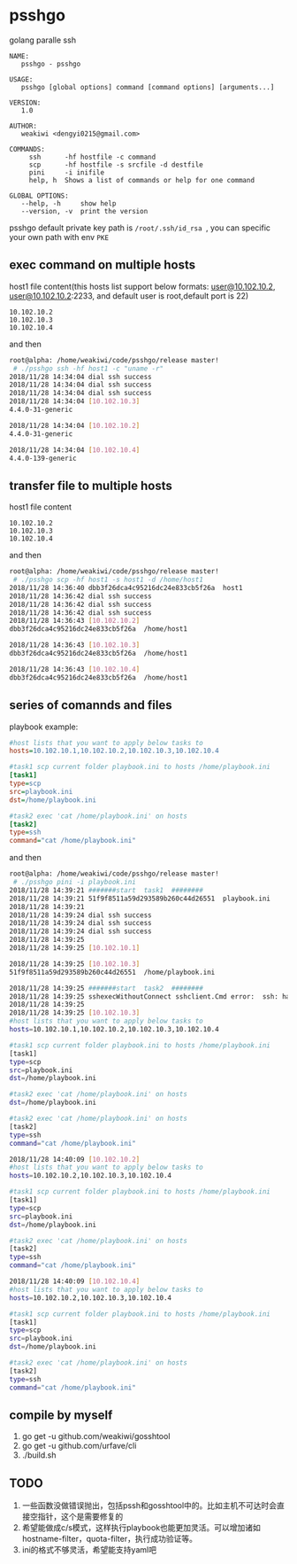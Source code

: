 # psshgo

golang paralle ssh

```
NAME:
   psshgo - psshgo

USAGE:
   psshgo [global options] command [command options] [arguments...]

VERSION:
   1.0

AUTHOR:
   weakiwi <dengyi0215@gmail.com>

COMMANDS:
     ssh      -hf hostfile -c command
     scp      -hf hostfile -s srcfile -d destfile
     pini     -i inifile
     help, h  Shows a list of commands or help for one command

GLOBAL OPTIONS:
   --help, -h     show help
   --version, -v  print the version
```

psshgo default private key path is `/root/.ssh/id_rsa `, you can specific your own path with env `PKE`

## exec command on multiple hosts
host1 file content(this hosts list support below formats: user@10.102.10.2, user@10.102.10.2:2233, 
and default user is root,default port is 22)
```
10.102.10.2
10.102.10.3
10.102.10.4
```

and then

```bash
root@alpha: /home/weakiwi/code/psshgo/release master!
 # ./psshgo ssh -hf host1 -c "uname -r"                                                                                       [14:33:56]
2018/11/28 14:34:04 dial ssh success
2018/11/28 14:34:04 dial ssh success
2018/11/28 14:34:04 dial ssh success
2018/11/28 14:34:04 [10.102.10.3]
4.4.0-31-generic

2018/11/28 14:34:04 [10.102.10.2]
4.4.0-31-generic

2018/11/28 14:34:04 [10.102.10.4]
4.4.0-139-generic
```


## transfer file to multiple hosts
host1 file content
```
10.102.10.2
10.102.10.3
10.102.10.4
```

and then

```bash
root@alpha: /home/weakiwi/code/psshgo/release master!
 # ./psshgo scp -hf host1 -s host1 -d /home/host1                                                                             [14:36:32]
2018/11/28 14:36:40 dbb3f26dca4c95216dc24e833cb5f26a  host1
2018/11/28 14:36:42 dial ssh success
2018/11/28 14:36:42 dial ssh success
2018/11/28 14:36:42 dial ssh success
2018/11/28 14:36:43 [10.102.10.2]
dbb3f26dca4c95216dc24e833cb5f26a  /home/host1

2018/11/28 14:36:43 [10.102.10.3]
dbb3f26dca4c95216dc24e833cb5f26a  /home/host1

2018/11/28 14:36:43 [10.102.10.4]
dbb3f26dca4c95216dc24e833cb5f26a  /home/host1
```

## series of comannds and files

playbook example:

```ini
#host lists that you want to apply below tasks to
hosts=10.102.10.1,10.102.10.2,10.102.10.3,10.102.10.4

#task1 scp current folder playbook.ini to hosts /home/playbook.ini
[task1]
type=scp
src=playbook.ini
dst=/home/playbook.ini

#task2 exec 'cat /home/playbook.ini' on hosts
[task2]
type=ssh
command="cat /home/playbook.ini"
```

and then

```bash
root@alpha: /home/weakiwi/code/psshgo/release master!
 # ./psshgo pini -i playbook.ini                                                                                              [14:39:17]
2018/11/28 14:39:21 #######start  task1  ########
2018/11/28 14:39:21 51f9f8511a59d293589b260c44d26551  playbook.ini
2018/11/28 14:39:21
2018/11/28 14:39:24 dial ssh success
2018/11/28 14:39:24 dial ssh success
2018/11/28 14:39:24 dial ssh success
2018/11/28 14:39:25
2018/11/28 14:39:25 [10.102.10.1]

2018/11/28 14:39:25 [10.102.10.3]
51f9f8511a59d293589b260c44d26551  /home/playbook.ini

2018/11/28 14:39:25 #######start  task2  ########
2018/11/28 14:39:25 sshexecWithoutConnect sshclient.Cmd error:  ssh: handshake failed: EOF
2018/11/28 14:39:25
2018/11/28 14:39:25 [10.102.10.3]
#host lists that you want to apply below tasks to
hosts=10.102.10.1,10.102.10.2,10.102.10.3,10.102.10.4

#task1 scp current folder playbook.ini to hosts /home/playbook.ini
[task1]
type=scp
src=playbook.ini
dst=/home/playbook.ini

#task2 exec 'cat /home/playbook.ini' on hosts
dst=/home/playbook.ini

#task2 exec 'cat /home/playbook.ini' on hosts
[task2]
type=ssh
command="cat /home/playbook.ini"

2018/11/28 14:40:09 [10.102.10.2]
#host lists that you want to apply below tasks to
hosts=10.102.10.2,10.102.10.3,10.102.10.4

#task1 scp current folder playbook.ini to hosts /home/playbook.ini
[task1]
type=scp
src=playbook.ini
dst=/home/playbook.ini

#task2 exec 'cat /home/playbook.ini' on hosts
[task2]
type=ssh
command="cat /home/playbook.ini"

2018/11/28 14:40:09 [10.102.10.4]
#host lists that you want to apply below tasks to
hosts=10.102.10.2,10.102.10.3,10.102.10.4

#task1 scp current folder playbook.ini to hosts /home/playbook.ini
[task1]
type=scp
src=playbook.ini
dst=/home/playbook.ini

#task2 exec 'cat /home/playbook.ini' on hosts
[task2]
type=ssh
command="cat /home/playbook.ini"
```

## compile by myself
1. go get -u github.com/weakiwi/gosshtool
2. go get -u github.com/urfave/cli
3. ./build.sh

## TODO
1. 一些函数没做错误抛出，包括pssh和gosshtool中的。比如主机不可达时会直接空指针，这个是需要修复的
2. 希望能做成c/s模式，这样执行playbook也能更加灵活。可以增加诸如hostname-filter，quota-filter，执行成功验证等。
3. ini的格式不够灵活，希望能支持yaml吧

